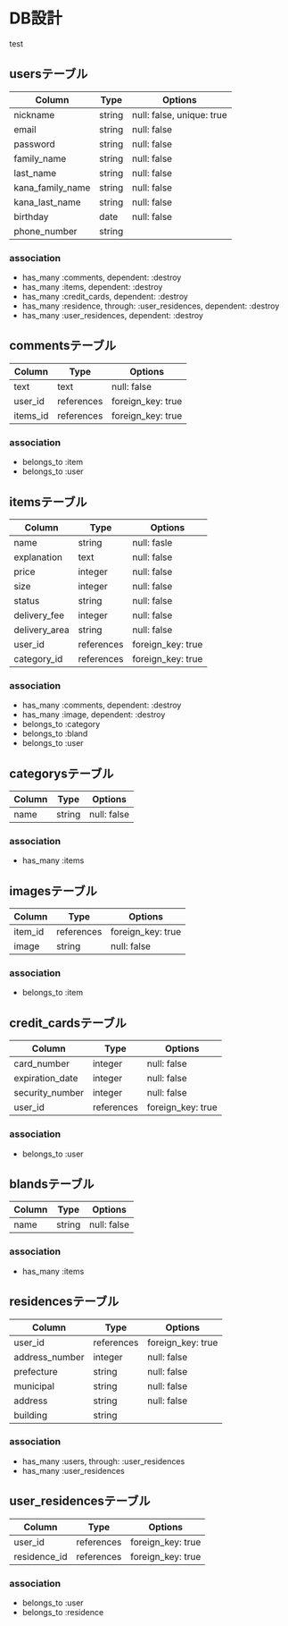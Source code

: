# DB設計
test
## usersテーブル
|Column|Type|Options|
|------|----|-------|
|nickname|string|null: false, unique: true|
|email|string|null: false|
|password|string|null: false|
|family_name|string|null: false|
|last_name|string|null: false|
|kana_family_name|string|null: false|
|kana_last_name|string|null: false|
|birthday|date|null: false|
|phone_number|string|

### association
  - has_many :comments, dependent: :destroy
  - has_many :items, dependent: :destroy
  - has_many :credit_cards, dependent: :destroy
  - has_many :residence, through: :user_residences, dependent: :destroy
  - has_many :user_residences, dependent: :destroy


## commentsテーブル
|Column|Type|Options|
|------|----|-------|
|text|text|null: false|
|user_id|references|foreign_key: true|
|items_id|references|foreign_key: true|

### association
  - belongs_to :item
  - belongs_to :user

## itemsテーブル
|Column|Type|Options|
|------|----|-------|
|name|string|null: fasle|
|explanation|text|null: false|
|price|integer|null: false|
|size|integer|null: false|
|status|string|null: false|
|delivery_fee|integer|null: false|
|delivery_area|string|null: false|
|user_id|references|foreign_key: true|
|category_id|references|foreign_key: true|

### association
  - has_many :comments, dependent: :destroy
  - has_many :image, dependent: :destroy
  - belongs_to :category
  - belongs_to :bland
  - belongs_to :user

## categorysテーブル
|Column|Type|Options|
|------|----|-------|
|name|string|null: false|

### association
  - has_many :items

## imagesテーブル
|Column|Type|Options|
|------|----|-------|
|item_id|references|foreign_key: true|
|image|string|null: false|

### association
  - belongs_to :item

## credit_cardsテーブル
|Column|Type|Options|
|------|----|-------|
|card_number|integer|null: false|
|expiration_date|integer|null: false|
|security_number|integer|null: false|
|user_id|references|foreign_key: true|

### association
  - belongs_to :user

## blandsテーブル
|Column|Type|Options|
|------|----|-------|
|name|string|null: false|

### association
  - has_many :items

## residencesテーブル
|Column|Type|Options|
|------|----|-------|
|user_id|references|foreign_key: true|
|address_number|integer|null: false|
|prefecture|string|null: false|
|municipal|string|null: false|
|address|string|null: false|
|building|string|

### association
  - has_many :users, through: :user_residences
  - has_many :user_residences

## user_residencesテーブル
|Column|Type|Options|
|------|----|-------|
|user_id|references|foreign_key: true|
|residence_id|references|foreign_key: true|

### association
  - belongs_to :user
  - belongs_to :residence